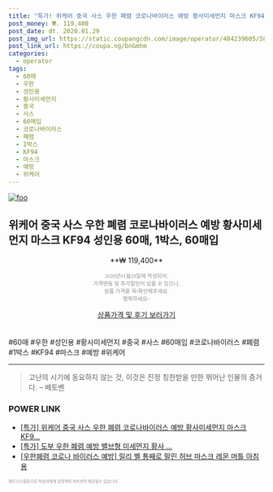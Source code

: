 ```yaml
--- 
title: "특가! 위케어 중국 사스 우한 폐렴 코로나바이러스 예방 황사미세먼지 마스크 KF94 성인..." 
post_money: ₩. 119,400 
post_date: dt. 2020.01.29 
post_img_url: https://static.coupangcdn.com/image/operator/484239605/58f23fce-c6da-e0b4-65ed-06e8600f0ea7.jpg 
post_link_url: https://coupa.ng/bnGmhm 
categories: 
  - operator 
tags: 
  - 60매 
  - 우한 
  - 성인용 
  - 황사미세먼지 
  - 중국 
  - 사스 
  - 60매입 
  - 코로나바이러스 
  - 폐렴 
  - 1박스 
  - KF94 
  - 마스크 
  - 예방 
  - 위케어 
--- 
```

[![foo](https://static.coupangcdn.com/image/operator/484239605/58f23fce-c6da-e0b4-65ed-06e8600f0ea7.jpg)](https://coupa.ng/bnGmhm) 

## 위케어 중국 사스 우한 폐렴 코로나바이러스 예방 황사미세먼지 마스크 KF94 성인용 60매, 1박스, 60매입 
<p style="text-align: center;">**₩ 119,400**</p> 
<p style="text-align: center;"><span style="color: #898c8f; font-family: Georgia,Times,serif; font-size: 0.75em;">2020년01월29일에 작성되어, <br>가격변동 및 추가할인이 있을 수 있으니,<br> 상품 가격을 꼭!확인해주세요.<br>행복하세요~</span> 
</p>	 
<div markdown="0" style="text-align: center;"><a href="https://coupa.ng/bnGmhm" class="btn btn--success">상품가격 및 후기 보러가기</a></div> 
<br><br> 
  #60매 #우한 #성인용 #황사미세먼지 #중국 #사스 #60매입 #코로나바이러스 #폐렴 #1박스 #KF94 #마스크 #예방 #위케어 
<hr> 

> 고난의 시기에 동요하지 않는 것, 이것은 진정 칭찬받을 만한 뛰어난 인물의 증거다. – 베토벤 


### POWER LINK

* <a href="https://blog.naver.com/santokki14/221788452188" target="_blank">[특가] 위케어 중국 사스 우한 폐렴 코로나바이러스 예방 황사미세먼지 마스크 KF9...</a>
* <a href="https://blog.naver.com/santokki14/221789253266" target="_blank">[특가] 도부 우한 폐렴 예방 밸브형 미세먼지 황사 ...</a>
* <a href="https://blog.naver.com/fasyy4321/221787773390" target="_blank">[우한폐렴 코로나 바이러스 예방] 릴리 벨 통째로 말린 허브 마스크 레몬 머틀 아침 용</a>

<span style="color: #898c8f; font-family: Georgia,Times,serif; font-size: 0.55em;">파트너스활동으로 작성자에게 일정액의 커미션이 제공될수 있습니다.</span> 
